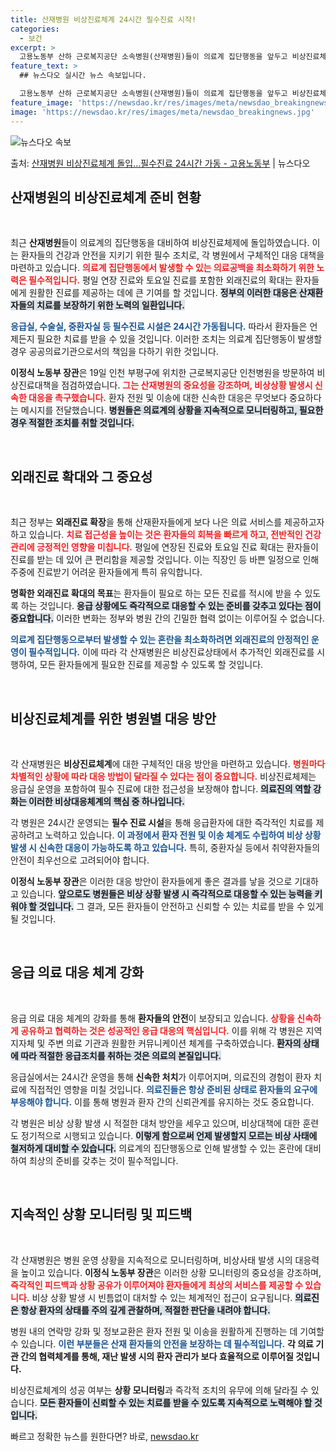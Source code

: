```yaml
---
title: 산재병원 비상진료체계 24시간 필수진료 시작!
categories:
  - 보건
excerpt: >
  고용노동부 산하 근로복지공단 소속병원(산재병원)들이 의료계 집단행동을 앞두고 비상진료체제에 돌입한다. 20일…
feature_text: >
  ## 뉴스다오 실시간 뉴스 속보입니다.

  고용노동부 산하 근로복지공단 소속병원(산재병원)들이 의료계 집단행동을 앞두고 비상진료체제에 돌입한다. 20일…
feature_image: 'https://newsdao.kr/res/images/meta/newsdao_breakingnews.jpg'
image: 'https://newsdao.kr/res/images/meta/newsdao_breakingnews.jpg'
---
```


![뉴스다오 속보](https://newsdao.kr/res/images/meta/newsdao_breakingnews.jpg)

<p>출처: <a href="https://newsdao.kr/3192" rel="dofollow">산재병원 비상진료체계 돌입…필수진료 24시간 가동 - 고용노동부</a> | 뉴스다오</p>

<h2 data-ke-size="size26">산재병원의 비상진료체계 준비 현황</h2>

<p data-ke-size="size16">&nbsp;</p>

최근 <b>산재병원</b>들이 의료계의 집단행동을 대비하여 비상진료체제에 돌입하였습니다. 이는 환자들의 건강과 안전을 지키기 위한 필수 조치로, 각 병원에서 구체적인 대응 대책을 마련하고 있습니다. <b><span style="color: #ee2323;">의료계 집단행동에서 발생할 수 있는 의료공백을 최소화하기 위한 노력은 필수적입니다.</span></b> 평일 연장 진료와 토요일 진료를 포함한 외래진료의 확대는 환자들에게 원활한 진료를 제공하는 데에 큰 기여를 할 것입니다. <b><span style="background-color: #21538527;">정부의 이러한 대응은 산재환자들의 치료를 보장하기 위한 노력의 일환입니다.</span></b>

<b><span style="color: #1a5490;">응급실, 수술실, 중환자실 등 필수진료 시설은 24시간 가동됩니다.</span></b> 따라서 환자들은 언제든지 필요한 치료를 받을 수 있을 것입니다. 이러한 조치는 의료계 집단행동이 발생할 경우 공공의료기관으로서의 책임을 다하기 위한 것입니다.

<b>이정식 노동부 장관</b>은 19일 인천 부평구에 위치한 근로복지공단 인천병원을 방문하여 비상진료대책을 점검하였습니다. <b><span style="color: #ee2323;">그는 산재병원의 중요성을 강조하며, 비상상황 발생시 신속한 대응을 촉구했습니다.</span></b> 환자 전원 및 이송에 대한 신속한 대응은 무엇보다 중요하다는 메시지를 전달했습니다. <b><span style="background-color: #21538527;">병원들은 의료계의 상황을 지속적으로 모니터링하고, 필요한 경우 적절한 조치를 취할 것입니다.</span></b>

<p data-ke-size="size16">&nbsp;</p>

<h2 data-ke-size="size26">외래진료 확대와 그 중요성</h2>

<p data-ke-size="size16">&nbsp;</p>

최근 정부는 <b>외래진료 확장</b>을 통해 산재환자들에게 보다 나은 의료 서비스를 제공하고자 하고 있습니다. <b><span style="color: #ee2323;">치료 접근성을 높이는 것은 환자들의 회복을 빠르게 하고, 전반적인 건강관리에 긍정적인 영향을 미칩니다.</span></b> 평일에 연장된 진료와 토요일 진료 확대는 환자들이 진료를 받는 데 있어 큰 편리함을 제공할 것입니다. 이는 직장인 등 바쁜 일정으로 인해 주중에 진료받기 어려운 환자들에게 특히 유익합니다.

<b>명확한 외래진료 확대의 목표</b>는 환자들이 필요로 하는 모든 진료를 적시에 받을 수 있도록 하는 것입니다. <b><span style="background-color: #21538527;">응급 상황에도 즉각적으로 대응할 수 있는 준비를 갖추고 있다는 점이 중요합니다.</span></b> 이러한 변화는 정부와 병원 간의 긴밀한 협력 없이는 이루어질 수 없습니다.

<b><span style="color: #1a5490;">의료계 집단행동으로부터 발생할 수 있는 혼란을 최소화하려면 외래진료의 안정적인 운영이 필수적입니다.</span></b> 이에 따라 각 산재병원은 비상진료상태에서 추가적인 외래진료를 시행하여, 모든 환자들에게 필요한 진료를 제공할 수 있도록 할 것입니다.

<p data-ke-size="size16">&nbsp;</p>

<h2 data-ke-size="size26">비상진료체계를 위한 병원별 대응 방안</h2>

<p data-ke-size="size16">&nbsp;</p>

각 산재병원은 <b>비상진료체계</b>에 대한 구체적인 대응 방안을 마련하고 있습니다. <b><span style="color: #ee2323;">병원마다 차별적인 상황에 따라 대응 방법이 달라질 수 있다는 점이 중요합니다.</span></b> 비상진료체제는 응급실 운영을 포함하여 필수 진료에 대한 접근성을 보장해야 합니다. <b><span style="background-color: #21538527;">의료진의 역할 강화는 이러한 비상대응체계의 핵심 중 하나입니다.</span></b>

각 병원은 24시간 운영되는 <b>필수 진료 시설</b>을 통해 응급환자에 대한 즉각적인 치료를 제공하려고 노력하고 있습니다. <b><span style="color: #1a5490;">이 과정에서 환자 전원 및 이송 체계도 수립하여 비상 상황 발생 시 신속한 대응이 가능하도록 하고 있습니다.</span></b> 특히, 중환자실 등에서 취약환자들의 안전이 최우선으로 고려되어야 합니다.

<b>이정식 노동부 장관</b>은 이러한 대응 방안이 환자들에게 좋은 결과를 낳을 것으로 기대하고 있습니다. <b><span style="background-color: #21538527;">앞으로도 병원들은 비상 상황 발생 시 즉각적으로 대응할 수 있는 능력을 키워야 할 것입니다.</span></b> 그 결과, 모든 환자들이 안전하고 신뢰할 수 있는 치료를 받을 수 있게 될 것입니다.

<p data-ke-size="size16">&nbsp;</p>

<h2 data-ke-size="size26">응급 의료 대응 체계 강화</h2>

<p data-ke-size="size16">&nbsp;</p>

응급 의료 대응 체계의 강화를 통해 <b>환자들의 안전</b>이 보장되고 있습니다. <b><span style="color: #ee2323;">상황을 신속하게 공유하고 협력하는 것은 성공적인 응급 대응의 핵심입니다.</span></b> 이를 위해 각 병원은 지역 지자체 및 주변 의료 기관과 원활한 커뮤니케이션 체계를 구축하였습니다. <b><span style="background-color: #21538527;">환자의 상태에 따라 적절한 응급조치를 취하는 것은 의료의 본질입니다.</span></b>

응급실에서는 24시간 운영을 통해 <b>신속한 처치</b>가 이루어지며, 의료진의 경험이 환자 치료에 직접적인 영향을 미칠 것입니다. <b><span style="color: #1a5490;">의료진들은 항상 준비된 상태로 환자들의 요구에 부응해야 합니다.</span></b> 이를 통해 병원과 환자 간의 신뢰관계를 유지하는 것도 중요합니다.

각 병원은 비상 상황 발생 시 적절한 대처 방안을 세우고 있으며, 비상대책에 대한 훈련도 정기적으로 시행되고 있습니다. <b><span style="background-color: #21538527;">이렇게 함으로써 언제 발생할지 모르는 비상 사태에 철저하게 대비할 수 있습니다.</span></b> 의료계의 집단행동으로 인해 발생할 수 있는 혼란에 대비하여 최상의 준비를 갖추는 것이 필수적입니다.

<p data-ke-size="size16">&nbsp;</p>

<h2 data-ke-size="size26">지속적인 상황 모니터링 및 피드백</h2>

<p data-ke-size="size16">&nbsp;</p>

각 산재병원은 병원 운영 상황을 지속적으로 모니터링하며, 비상사태 발생 시의 대응력을 높이고 있습니다. <b>이정식 노동부 장관</b>은 이러한 상황 모니터링의 중요성을 강조하며, <b><span style="color: #ee2323;">즉각적인 피드백과 상황 공유가 이루어져야 환자들에게 최상의 서비스를 제공할 수 있습니다.</span></b> 비상 상황 발생 시 빈틈없이 대처할 수 있는 체계적인 접근이 요구됩니다. <b><span style="background-color: #21538527;">의료진은 항상 환자의 상태를 주의 깊게 관찰하며, 적절한 판단을 내려야 합니다.</span></b>

병원 내의 연락망 강화 및 정보교환은 환자 전원 및 이송을 원활하게 진행하는 데 기여할 수 있습니다. <b><span style="color: #1a5490;">이런 부분들은 산재 환자들의 안전을 보장하는 데 필수적입니다.</span></b> <b>각 의료 기관 간의 협력체계를 통해, 재난 발생 시의 환자 관리가 보다 효율적으로 이루어질 것입니다.</b>

비상진료체계의 성공 여부는 <b>상황 모니터링</b>과 즉각적 조치의 유무에 의해 달라질 수 있습니다. <b><span style="background-color: #21538527;">모든 환자들이 신뢰할 수 있는 치료를 받을 수 있도록 지속적으로 노력해야 할 것입니다.</span></b>  

빠르고 정확한 뉴스를 원한다면? 바로, <a href="https://newsdao.kr" rel="dofollow">newsdao.kr</a>


